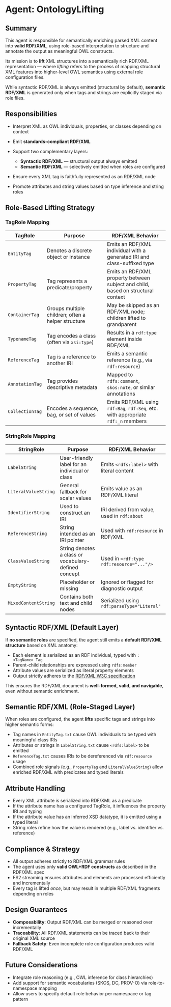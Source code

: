 
# Agent: OntologyLifting

## Summary

This agent is responsible for semantically enriching parsed XML content into **valid RDF/XML**, using role-based interpretation to structure and annotate the output as meaningful OWL constructs.

Its mission is to **lift** XML structures into a semantically rich RDF/XML representation — where *lifting* refers to the process of mapping structural XML features into higher-level OWL semantics using external role configuration files.

While syntactic RDF/XML is always emitted (structural by default), **semantic RDF/XML** is generated only when tags and strings are explicitly staged via role files.

## Responsibilities

* Interpret XML as OWL individuals, properties, or classes depending on context
* Emit **standards-compliant RDF/XML**
* Support two complementary layers:

  * **Syntactic RDF/XML** — structural output always emitted
  * **Semantic RDF/XML** — selectively emitted when roles are configured
* Ensure every XML tag is faithfully represented as an RDF/XML node
* Promote attributes and string values based on type inference and string roles

## Role-Based Lifting Strategy

### TagRole Mapping

| TagRole         | Purpose                                            | RDF/XML Behavior                                                                 |
| --------------- | -------------------------------------------------- | -------------------------------------------------------------------------------- |
| `EntityTag`     | Denotes a discrete object or instance              | Emits an RDF/XML individual with a generated IRI and class-suffixed type         |
| `PropertyTag`   | Tag represents a predicate/property                | Emits an RDF/XML property between subject and child, based on structural context |
| `ContainerTag`  | Groups multiple children; often a helper structure | May be skipped as an RDF/XML node; children lifted to grandparent                |
| `TypenameTag`   | Tag encodes a class (often via `xsi:type`)         | Results in a `rdf:type` element inside RDF/XML                                   |
| `ReferenceTag`  | Tag is a reference to another IRI                  | Emits a semantic reference (e.g., via `rdf:resource`)                            |
| `AnnotationTag` | Tag provides descriptive metadata                  | Mapped to `rdfs:comment`, `skos:note`, or similar annotations                    |
| `CollectionTag` | Encodes a sequence, bag, or set of values          | Emits RDF/XML using `rdf:Bag`, `rdf:Seq`, etc. with appropriate `rdf:_n` members |

### StringRole Mapping

| StringRole           | Purpose                                              | RDF/XML Behavior                            |
| -------------------- | ---------------------------------------------------- | ------------------------------------------- |
| `LabelString`        | User-friendly label for an individual or class       | Emits `<rdfs:label>` with literal content   |
| `LiteralValueString` | General fallback for scalar values                   | Emits value as an RDF/XML literal           |
| `IdentifierString`   | Used to construct an IRI                             | IRI derived from value, used in `rdf:about` |
| `ReferenceString`    | String intended as an IRI pointer                    | Used with `rdf:resource` in RDF/XML         |
| `ClassValueString`   | String denotes a class or vocabulary-defined concept | Used in `<rdf:type rdf:resource="..."/>`    |
| `EmptyString`        | Placeholder or missing                               | Ignored or flagged for diagnostic output    |
| `MixedContentString` | Contains both text and child nodes                   | Serialized using `rdf:parseType="Literal"`  |

## Syntactic RDF/XML (Default Layer)

If **no semantic roles** are specified, the agent still emits a **default RDF/XML structure** based on XML anatomy:

* Each element is serialized as an RDF individual, typed with `:<TagName>_Tag`
* Parent-child relationships are expressed using `rdfs:member`
* Attribute values are serialized as literal property elements
* Output strictly adheres to the [RDF/XML W3C specification]

This ensures the RDF/XML document is **well-formed, valid, and navigable**, even without semantic enrichment.

[RDF/XML W3C specification]: ./src/main/resources/rdf-1.1-XML-Syntax.html

## Semantic RDF/XML (Role-Staged Layer)

When roles are configured, the agent **lifts** specific tags and strings into higher semantic forms:

* Tag names in `EntityTag.txt` cause OWL individuals to be typed with meaningful class IRIs
* Attributes or strings in `LabelString.txt` cause `<rdfs:label>` to be emitted
* `ReferenceTag.txt` causes IRIs to be dereferenced via `rdf:resource` usage
* Combined role signals (e.g., `PropertyTag` and `LiteralValueString`) allow enriched RDF/XML with predicates and typed literals

## Attribute Handling

* Every XML attribute is serialized into RDF/XML as a predicate
* If the attribute name has a configured TagRole, it influences the property IRI and typing
* If the attribute value has an inferred XSD datatype, it is emitted using a typed literal
* String roles refine how the value is rendered (e.g., label vs. identifier vs. reference)

## Compliance & Strategy

* All output adheres strictly to RDF/XML grammar rules
* The agent uses only **valid OWL+RDF constructs** as described in the RDF/XML spec
* FS2 streaming ensures attributes and elements are processed efficiently and incrementally
* Every tag is lifted *once*, but may result in multiple RDF/XML fragments depending on roles

## Design Guarantees

* **Composability**: Output RDF/XML can be merged or reasoned over incrementally
* **Traceability**: All RDF/XML statements can be traced back to their original XML source
* **Fallback Safety**: Even incomplete role configuration produces valid RDF/XML

## Future Considerations

* Integrate role reasoning (e.g., OWL inference for class hierarchies)
* Add support for semantic vocabularies (SKOS, DC, PROV-O) via role-to-namespace mapping
* Allow users to specify default role behavior per namespace or tag pattern
